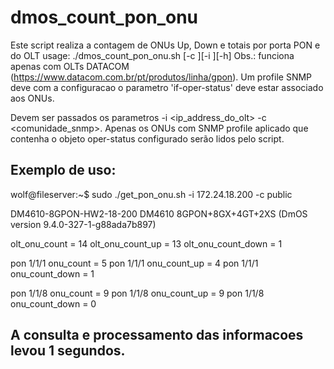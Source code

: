 # dmos_count_pon_onu
Este script realiza a contagem de ONUs Up, Down e totais por porta PON e do OLT
usage: ./dmos_count_pon_onu.sh [-c <snmp community>][-i <olt ip address>][-h]
Obs.: funciona apenas com OLTs DATACOM (https://www.datacom.com.br/pt/produtos/linha/gpon). Um profile SNMP deve com a configuracao o parametro 'if-oper-status' deve estar associado aos ONUs.

Devem ser passados os parametros -i <ip_address_do_olt> -c <comunidade_snmp>.
Apenas os ONUs com SNMP profile aplicado que contenha o objeto oper-status configurado serão lidos pelo script.

Exemplo de uso:
---
wolf@fileserver:~$ sudo ./get_pon_onu.sh -i 172.24.18.200 -c public

DM4610-8GPON-HW2-18-200
DM4610 8GPON+8GX+4GT+2XS (DmOS version 9.4.0-327-1-g88ada7b897)

olt_onu_count = 14
olt_onu_count_up = 13
olt_onu_count_down = 1

pon 1/1/1 onu_count = 5
pon 1/1/1 onu_count_up = 4
pon 1/1/1 onu_count_down = 1

pon 1/1/8 onu_count = 9
pon 1/1/8 onu_count_up = 9
pon 1/1/8 onu_count_down = 0

A consulta e processamento das informacoes levou 1 segundos.
---
